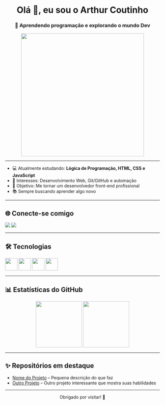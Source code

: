 <h1 align="center">Olá 👋, eu sou o Arthur Coutinho</h1>
<h3 align="center">🔧 Aprendendo programação e explorando o mundo Dev</h3>

<p align="center">
  <img src="https://media.giphy.com/media/qgQUggAC3Pfv687qPC/giphy.gif" width="400" />
</p>

---

- 💻 Atualmente estudando: **Lógica de Programação, HTML, CSS e JavaScript**
- 🚀 Interesses: Desenvolvimento Web, Git/GitHub e automação
- 🎯 Objetivo: Me tornar um desenvolvedor front-end profissional
- 📚 Sempre buscando aprender algo novo

---

## 🌐 Conecte-se comigo

<p align="left">
  <a href="https://instagram.com/seu_instagram" target="_blank"><img src="https://img.shields.io/badge/-Instagram-%23E4405F?style=for-the-badge&logo=instagram&logoColor=white"/></a>
  <a href="mailto:seuemail@gmail.com"><img src="https://img.shields.io/badge/-Gmail-%23D14836?style=for-the-badge&logo=gmail&logoColor=white"/></a>
</p>

---

## 🛠️ Tecnologias

<p align="left">
  <img src="https://cdn.jsdelivr.net/gh/devicons/devicon/icons/html5/html5-original.svg" width="40" />
  <img src="https://cdn.jsdelivr.net/gh/devicons/devicon/icons/css3/css3-original.svg" width="40" />
  <img src="https://cdn.jsdelivr.net/gh/devicons/devicon/icons/javascript/javascript-original.svg" width="40" />
  <img src="https://cdn.jsdelivr.net/gh/devicons/devicon/icons/git/git-original.svg" width="40" />
</p>

---

## 📊 Estatísticas do GitHub

<div align="center">
  <img height="150em" src="https://github-readme-stats.vercel.app/api?username=SEU-USUÁRIO&show_icons=true&theme=github_dark" />
  <img height="150em" src="https://github-readme-stats.vercel.app/api/top-langs/?username=SEU-USUÁRIO&layout=compact&langs_count=7&theme=github_dark" />
</div>

---

## ✨ Repositórios em destaque

- [Nome do Projeto](https://github.com/SEU-USUARIO/NOME-DO-PROJETO) – Pequena descrição do que faz
- [Outro Projeto](https://github.com/SEU-USUARIO/NOME-DO-PROJETO) – Outro projeto interessante que mostra suas habilidades

---

<p align="center">Obrigado por visitar! 🚀</p>
